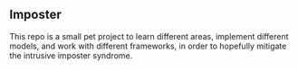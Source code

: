 ## Imposter
This repo is a small pet project to learn different areas, implement different models, and work with different frameworks, in order to hopefully mitigate the intrusive imposter syndrome.
